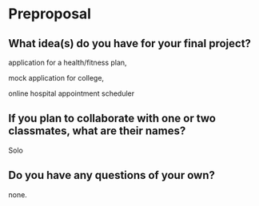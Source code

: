 # Preproposal

## What idea(s) do you have for your final project?

application for a health/fitness plan, 

mock application for college, 

online hospital appointment scheduler


## If you plan to collaborate with one or two classmates, what are their names?

Solo

## Do you have any questions of your own?

none.

